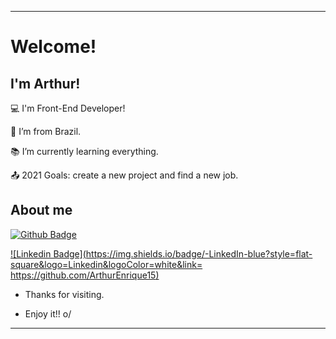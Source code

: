 ----------------------------------------------------------------------------

# Welcome!

 

## I'm Arthur!

 

:computer: I'm Front-End Developer!

:house_with_garden: I’m from Brazil.

:books: I’m currently learning everything.

:outbox_tray: 2021 Goals: create a new project and find a new job.

 

## About me

[![Github Badge](https://img.shields.io/badge/-Github-000?style=flat-square&logo=Github&logoColor=white&link=https://github.com/ArthurEnrique15)](LINK_GIT)

[![Linkedin Badge](https://img.shields.io/badge/-LinkedIn-blue?style=flat-square&logo=Linkedin&logoColor=white&link= https://github.com/ArthurEnrique15)]( LINK_LINKEDIN)



- Thanks for visiting.

- Enjoy it!! o/

----------------------------------------------------------------------------------
